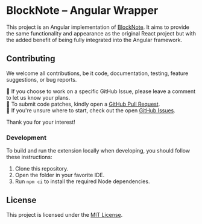 # BlockNote – Angular Wrapper

This project is an Angular implementation of [BlockNote](https://github.com/TypeCellOS/BlockNote). It aims to provide the same functionality and appearance as the original React project but with the added benefit of being fully integrated into the Angular framework.

## Contributing

We welcome all contributions, be it code, documentation, testing, feature suggestions, or bug reports.

🤝 If you choose to work on a specific GitHub Issue, please leave a comment to let us know your plans.\
👾 To submit code patches, kindly open a [GitHub Pull Request](https://github.com/dytab/ngx-blocknote/compare).\
📕 If you're unsure where to start, check out the open [GitHub Issues](https://github.com/dytab/ngx-blocknote/issues).

Thank you for your interest!

### Development

To build and run the extension locally when developing, you should follow these instructions:

1. Clone this repository.
2. Open the folder in your favorite IDE.
3. Run `npm ci` to install the required Node dependencies.

## License

This project is licensed under the [MIT License](LICENSE.md).

